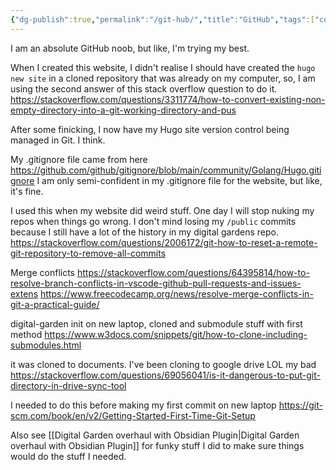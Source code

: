 ```yaml
---
{"dg-publish":true,"permalink":"/git-hub/","title":"GitHub","tags":["coding","technology"]}
---
```


I am an absolute GitHub noob, but like, I'm trying my best.

When I created this website, I didn't realise I should have created the `hugo new site` in a cloned repository that was already on my computer, so, I am using the second answer of this stack overflow question to do it.
<https://stackoverflow.com/questions/3311774/how-to-convert-existing-non-empty-directory-into-a-git-working-directory-and-pus>
  
After some finicking, I now have my Hugo site version control being managed in Git. I think.

My .gitignore file came from here
<https://github.com/github/gitignore/blob/main/community/Golang/Hugo.gitignore>
I am only semi-confident in my .gitignore file for the website, but like, it's fine.

I used this when my website did weird stuff. One day I will stop nuking my repos when things go wrong. I don't mind losing my `/public` commits because I still have a lot of the history in my digital gardens repo.
<https://stackoverflow.com/questions/2006172/git-how-to-reset-a-remote-git-repository-to-remove-all-commits>

Merge conflicts
<https://stackoverflow.com/questions/64395814/how-to-resolve-branch-conflicts-in-vscode-github-pull-requests-and-issues-extens>
https://www.freecodecamp.org/news/resolve-merge-conflicts-in-git-a-practical-guide/

digital-garden init on new laptop, cloned and submodule stuff with first method <https://www.w3docs.com/snippets/git/how-to-clone-including-submodules.html>

it was cloned to documents. I've been cloning to google drive LOL my bad <https://stackoverflow.com/questions/69056041/is-it-dangerous-to-put-git-directory-in-drive-sync-tool>

I needed to do this before making my first commit on new laptop <https://git-scm.com/book/en/v2/Getting-Started-First-Time-Git-Setup>

Also see [[Digital Garden overhaul with Obsidian Plugin\|Digital Garden overhaul with Obsidian Plugin]] for funky stuff I did to make sure things would do the stuff I needed.
